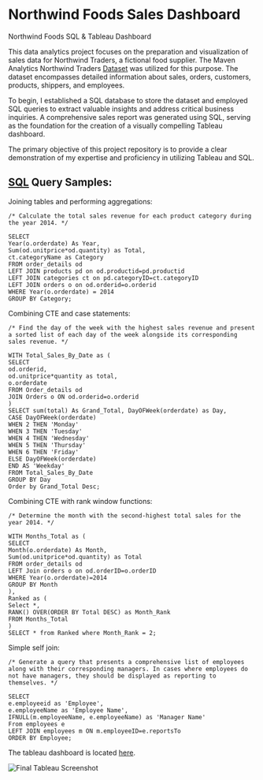 # Northwind Foods Sales Dashboard

Northwind Foods SQL &amp; Tableau Dashboard

This data analytics project focuses on the preparation and visualization of sales data for Northwind Traders, a fictional food supplier. The Maven Analytics Northwind Traders [Dataset](https://www.mavenanalytics.io/data-playground?dataStructure=2lXwWbWANQgI727tVx3DRC) was utilized for this purpose. The dataset encompasses detailed information about sales, orders, customers, products, shippers, and employees.

To begin, I established a SQL database to store the dataset and employed SQL queries to extract valuable insights and address critical business inquiries. A comprehensive sales report was generated using SQL, serving as the foundation for the creation of a visually compelling Tableau dashboard.

The primary objective of this project repository is to provide a clear demonstration of my expertise and proficiency in utilizing Tableau and SQL. 

[SQL](https://github.com/MyrthaDestra/Northwind/blob/main/Northwind%20Traders%20SQL.sql)
**Query Samples:**
---

Joining tables and performing aggregations:
```
/* Calculate the total sales revenue for each product category during the year 2014. */

SELECT 
Year(o.orderdate) As Year,
Sum(od.unitprice*od.quantity) as Total,
ct.categoryName as Category
FROM order_details od
LEFT JOIN products pd on od.productid=pd.productid
LEFT JOIN categories ct on pd.categoryID=ct.categoryID
LEFT JOIN orders o on od.orderid=o.orderid
WHERE Year(o.orderdate) = 2014
GROUP BY Category;
```

Combining CTE and case statements:
```
/* Find the day of the week with the highest sales revenue and present a sorted list of each day of the week alongside its corresponding sales revenue. */

WITH Total_Sales_By_Date as (
SELECT 
od.orderid, 
od.unitprice*quantity as total,
o.orderdate
FROM Order_details od
JOIN Orders o ON od.orderid=o.orderid
)
SELECT sum(total) As Grand_Total, DayOFWeek(orderdate) as Day,
CASE DayOFWeek(orderdate)
WHEN 2 THEN 'Monday'
WHEN 3 THEN 'Tuesday'
WHEN 4 THEN 'Wednesday'
WHEN 5 THEN 'Thursday'
WHEN 6 THEN 'Friday'
ELSE DayOFWeek(orderdate)
END AS 'Weekday'
FROM Total_Sales_By_Date 
GROUP BY Day
Order by Grand_Total Desc;
```
Combining CTE with rank window functions:
```
/* Determine the month with the second-highest total sales for the year 2014. */

WITH Months_Total as (
SELECT 
Month(o.orderdate) As Month, 
Sum(od.unitprice*od.quantity) as Total
FROM order_details od
LEFT Join orders o on od.orderID=o.orderID
WHERE Year(o.orderdate)=2014
GROUP BY Month
), 
Ranked as (
Select *, 
RANK() OVER(ORDER BY Total DESC) as Month_Rank
FROM Months_Total
) 
SELECT * from Ranked where Month_Rank = 2;
```

Simple self join: 
```
/* Generate a query that presents a comprehensive list of employees along with their corresponding managers. In cases where employees do not have managers, they should be displayed as reporting to themselves. */

SELECT
e.employeeid as 'Employee',
e.employeeName as 'Employee Name',
IFNULL(m.employeeName, e.employeeName) as 'Manager Name'
From employees e
LEFT JOIN employees m ON m.employeeID=e.reportsTo
ORDER BY Employee;
```

The tableau dashboard is located [here](https://public.tableau.com/app/profile/myrtha.destra/viz/NorthwindFoodsSalesDashboard/SalesOverview).

![Final Tableau Screenshot](https://github.com/MyrthaDestra/Northwind/assets/134890000/f6ad473d-30e7-41f6-9d55-0e57e4c76fd0)



